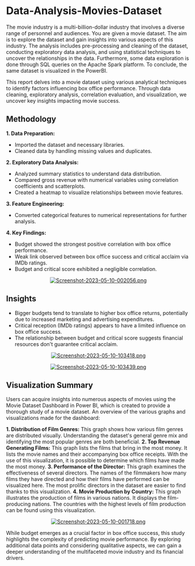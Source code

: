 # Data-Analysis-Movies-Dataset

The movie industry is a multi-billion-dollar industry that involves a diverse range of personnel and audiences. You are given a movie dataset. The aim is to explore the dataset and gain insights into various aspects of this industry. The analysis includes pre-processing and cleaning of the dataset, conducting exploratory data analysis, and using statistical techniques to uncover the relationships in the data. Furthermore, some data exploration is done through SQL queries on the Apache Spark platform. To conclude, the same dataset is visualized in the PowerBI.

This report delves into a movie dataset using various analytical techniques to identify factors influencing box office performance. Through data cleaning, exploratory analysis, correlation evaluation, and visualization, we uncover key insights impacting movie success.


## Methodology
<STRONG>1. Data Preparation:</STRONG>  
  - Imported the dataset and necessary libraries.
  - Cleaned data by handling missing values and duplicates.
    
<strong>2. Exploratory Data Analysis:</strong>
  - Analyzed summary statistics to understand data distribution.
  - Compared gross revenue with numerical variables using correlation coefficients and scatterplots.
  - Created a heatmap to visualize relationships between movie features.
    
<strong>3. Feature Engineering:</strong>
  - Converted categorical features to numerical representations for further analysis.

<strong>4. Key Findings:</strong>
  - Budget showed the strongest positive correlation with box office performance.
  - Weak link observed between box office success and critical acclaim via IMDb ratings.
  - Budget and critical score exhibited a negligible correlation.

<center>
  
[![Screenshot-2023-05-10-002056.png](https://i.postimg.cc/VNcYS2sS/Screenshot-2023-05-10-002056.png)](https://postimg.cc/212pMcZm)
</center>

    
## Insights
  - Bigger budgets tend to translate to higher box office returns, potentially due to increased marketing and advertising expenditures.
  - Critical reception (IMDb ratings) appears to have a limited influence on box office success.
  - The relationship between budget and critical score suggests financial resources don't guarantee critical acclaim.

<center>

[![Screenshot-2023-05-10-103418.png](https://i.postimg.cc/ZnDbCR0Z/Screenshot-2023-05-10-103418.png)](https://postimg.cc/4HVk0XzF)

[![Screenshot-2023-05-10-103439.png](https://i.postimg.cc/mZd2ddjq/Screenshot-2023-05-10-103439.png)](https://postimg.cc/MXQSHmhb)
</center>


## Visualization Summary
Users can acquire insights into numerous aspects of movies using the Movie Dataset Dashboard in Power BI, which is created to provide a thorough study of a movie dataset. An overview of the various graphs and visualizations made for the dashboard:

<strong>1. Distribution of Film Genres:</strong>
   This graph shows how various film genres are distributed visually. Understanding the dataset's general genre mix and identifying the most popular genres are both beneficial.
<strong>2. Top Revenue Generating Films:</strong>
   This graph lists the films that bring in the most money. It lists the movie names and their accompanying box office receipts. With the use of this visualization, it is possible to   determine which films have made the most money.
<strong>3. Performance of the Director:</strong>
   This graph examines the effectiveness of several directors. The names of the filmmakers how many films they have directed and how their films have performed can be visualized here. The most prolific directors in the dataset are easier to find thanks to this visualization.
<strong>4. Movie Production by Country:</strong>
   This graph illustrates the production of films in various nations. It displays the film-producing nations. The countries with the highest levels of film production can be found using this visualization.

<center>

[![Screenshot-2023-05-10-001718.png](https://i.postimg.cc/dtpQFLzj/Screenshot-2023-05-10-001718.png)](https://postimg.cc/ppQMYXVm)
</center>

While budget emerges as a crucial factor in box office success, this study highlights the complexity of predicting movie performance. By exploring additional data points and considering qualitative aspects, we can gain a deeper understanding of the multifaceted movie industry and its financial drivers.
